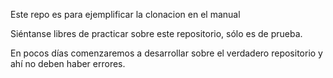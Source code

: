 ﻿Este repo es para ejemplificar la clonacion en el manual

Siéntanse libres de practicar sobre este repositorio, sólo es de prueba.

En pocos días comenzaremos a desarrollar sobre el verdadero repositorio y ahí no deben haber errores.